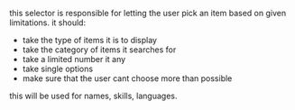 this selector is responsible for letting the user pick an item based on given limitations. it should:

- take the type of items it is to display
- take the category of items it searches for
- take a limited number it any
- take single options
- make sure that the user cant choose more than possible

this will be used for names, skills, languages.